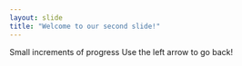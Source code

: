 ```yaml
---
layout: slide
title: "Welcome to our second slide!"
---
```

Small increments of progress
Use the left arrow to go back!
